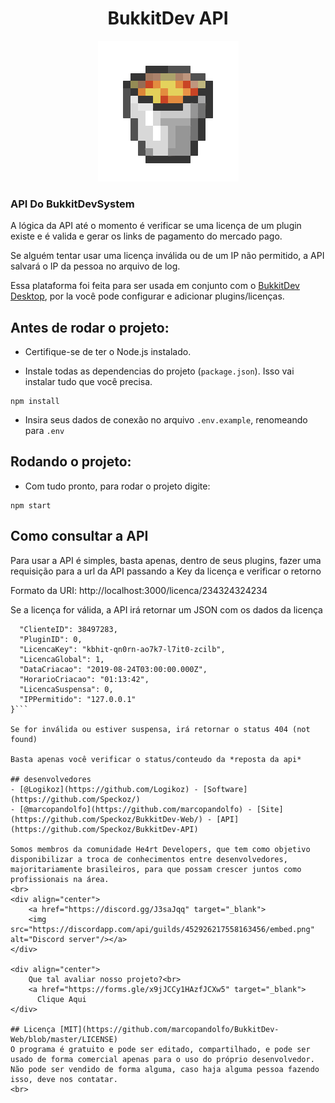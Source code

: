 <h1 align="center">
    BukkitDev API
</h1>

<div align="center">
    <img src="bucketLava.gif"/>
</div>

### API Do BukkitDevSystem

A lógica da API até o momento é verificar se uma licença de um plugin existe e é valida e gerar os links de pagamento do mercado pago.

Se alguém tentar usar uma licença inválida ou de um IP não permitido, a API salvará o IP da pessoa no arquivo de log.

Essa plataforma foi feita para ser usada em conjunto com o [BukkitDev Desktop](https://github.com/Logikoz/BukkitDev-System), por la você pode configurar e adicionar plugins/licenças.

## Antes de rodar o projeto:
- Certifique-se de ter o Node.js instalado.

- Instale todas as dependencias do projeto (`package.json`). Isso vai instalar tudo que você precisa.

```
npm install
```

- Insira seus dados de conexão no arquivo `.env.example`, renomeando para `.env`


## Rodando o projeto:
- Com tudo pronto, para rodar o projeto digite:

```
npm start
```

## Como consultar a API
Para usar a API é simples, basta apenas, dentro de seus plugins, fazer uma requisição para a url da API passando a Key da licença e verificar o retorno

Formato da URI: http://localhost:3000/licenca/234324324234

Se a licença for válida, a API irá retornar um JSON com os dados da licença
```{
  "ClienteID": 38497283,
  "PluginID": 0,
  "LicencaKey": "kbhit-qn0rn-ao7k7-l7it0-zcilb",
  "LicencaGlobal": 1,
  "DataCriacao": "2019-08-24T03:00:00.000Z",
  "HorarioCriacao": "01:13:42",
  "LicencaSuspensa": 0,
  "IPPermitido": "127.0.0.1"
}```

Se for inválida ou estiver suspensa, irá retornar o status 404 (not found)

Basta apenas você verificar o status/conteudo da *reposta da api*

## desenvolvedores
- [@Logikoz](https://github.com/Logikoz) - [Software](https://github.com/Speckoz/)
- [@marcopandolfo](https://github.com/marcopandolfo) - [Site](https://github.com/Speckoz/BukkitDev-Web/) - [API](https://github.com/Speckoz/BukkitDev-API)

Somos membros da comunidade He4rt Developers, que tem como objetivo disponibilizar a troca de conhecimentos entre desenvolvedores, majoritariamente brasileiros, para que possam crescer juntos como profissionais na área.
<br>
<div align="center">
    <a href="https://discord.gg/J3saJqq" target="_blank">
    <img src="https://discordapp.com/api/guilds/452926217558163456/embed.png" alt="Discord server"/></a>
</div>

<div align="center">
    Que tal avaliar nosso projeto?<br>
    <a href="https://forms.gle/x9jJCCy1HAzfJCXw5" target="_blank">
      Clique Aqui
</div>

## Licença [MIT](https://github.com/marcopandolfo/BukkitDev-Web/blob/master/LICENSE)
O programa é gratuito e pode ser editado, compartilhado, e pode ser usado de forma comercial apenas para o uso do próprio desenvolvedor.
Não pode ser vendido de forma alguma, caso haja alguma pessoa fazendo isso, deve nos contatar.
<br>
